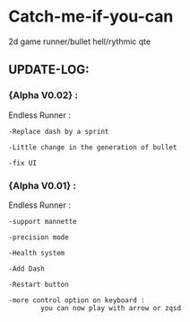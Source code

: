 # Catch-me-if-you-can
2d game runner/bullet hell/rythmic qte

## UPDATE-LOG:

### {Alpha V0.02} :
Endless Runner :
	
	-Replace dash by a sprint
	
	-Little change in the generation of bullet
	
	-fix UI

### {Alpha V0.01} :
Endless Runner :

 	-support mannette
  
 	-precision mode
  
  	-Health system
  
  	-Add Dash
  
  	-Restart button
  
  	-more control option on keyboard :
    		you can now play with arrow or zqsd

